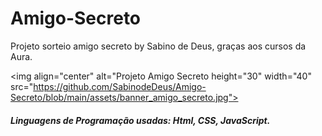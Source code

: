 # Amigo-Secreto
Projeto sorteio amigo secreto by Sabino de Deus, graças aos cursos da Aura.

  <img align="center" alt="Projeto Amigo Secreto height="30" width="40" src="https://github.com/SabinodeDeus/Amigo-Secreto/blob/main/assets/banner_amigo_secreto.jpg">

  ##### Linguagens de Programação usadas: Html, CSS, JavaScript.
